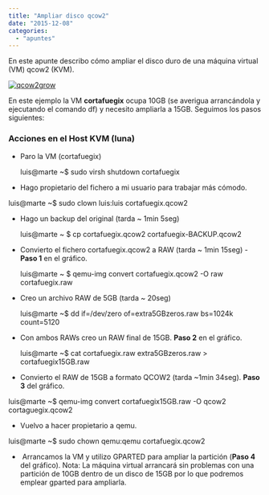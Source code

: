 ```yaml
---
title: "Ampliar disco qcow2"
date: "2015-12-08"
categories: 
  - "apuntes"
---
```


En este apunte describo cómo ampliar el disco duro de una máquina virtual (VM) qcow2 (KVM).

[![qcow2grow](https://www.luispa.com/wp-content/uploads/2015/12/qcow2grow-1024x779.png)](https://www.luispa.com/wp-content/uploads/2015/12/qcow2grow.png)

En este ejemplo la VM **cortafuegix** ocupa 10GB (se averigua arrancándola y ejecutando el comando df) y necesito ampliarla a 15GB. Seguimos los pasos siguientes:  

### Acciones en el Host KVM (luna)

- Paro la VM (cortafuegix)
    
    luis@marte ~$ sudo virsh shutdown cortafuegix
    
- Hago propietario del fichero a mi usuario para trabajar más cómodo.

luis@marte ~$ sudo clown luis:luis cortafuegix.qcow2

- Hago un backup del original (tarda ~ 1min 5seg)
    
    luis@marte ~ $ cp cortafuegix.qcow2 cortafuegix-BACKUP.qcow2
    
- Convierto el fichero cortafuegix.qcow2 a RAW (tarda ~ 1min 15seg) - **Paso 1** en el gráfico.
    
    luis@marte ~ $ qemu-img convert cortafuegix.qcow2 -O raw cortafuegix.raw
    
- Creo un archivo RAW de 5GB (tarda ~ 20seg)
    
    luis@marte ~$ dd if=/dev/zero of=extra5GBzeros.raw bs=1024k count=5120
    
- Con ambos RAWs creo un RAW final de 15GB. **Paso 2** en el gráfico.
    
    luis@marte ~$ cat cortafuegix.raw extra5GBzeros.raw > cortafuegix15GB.raw
    
- Convierto el RAW de 15GB a formato QCOW2 (tarda ~1min 34seg). **Paso 3** del gráfico.

luis@marte ~$ qemu-img convert cortafuegix15GB.raw -O qcow2 cortaguegix.qcow2

- Vuelvo a hacer propietario a qemu.

luis@marte ~$ sudo chown qemu:qemu cortafuegix.qcow2

-  Arrancamos la VM y utilizo GPARTED para ampliar la partición (**Paso 4** del gráfico). Nota: La máquina virtual arrancará sin problemas con una partición de 10GB dentro de un disco de 15GB por lo que podremos emplear gparted para ampliarla.
